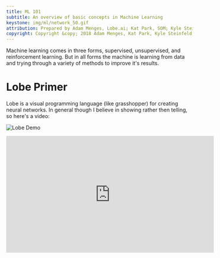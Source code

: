 ```yaml
---
title: ML 101
subtitle: An overview of basic concepts in Machine Learning
keystone: img/ml/network_50.gif
attribution: Prepared by Adam Menges, Lobe.ai; Kat Park, SOM; Kyle Steinfeld, UC Berkeley; Samantha Walker, SOM
copyright: Copyright &copy; 2018 Adam Menges, Kat Park, Kyle Steinfeld, and Samantha Walker
---
```


Machine learning comes in three forms, supervised, unsupervised, and reinforcement learning. But in all forms the machine is learning from data and trying through a variety of methods to improve it's results.


# Lobe Primer
<!-------------------- -------------------->

Lobe is a visual programming language (like grasshopper) for creating neural networks. In general though I believe in showing rather then telling, so here's a video:

![Lobe Demo](https://www.youtube.com/watch?v=IN69suHxS8w)

<iframe width="560" height="315" src="https://www.youtube.com/embed/IN69suHxS8w" frameborder="0" allow="autoplay; encrypted-media" allowfullscreen></iframe>
